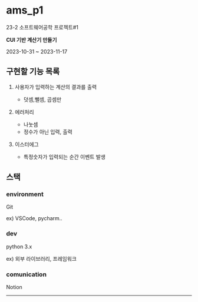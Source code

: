 # ams_p1 
23-2 소프트웨어공학 프로젝트#1 

 **CUI 기반 계산기 만들기**
 
2023-10-31  ~  2023-11-17
## 구현할 기능 목록

1. 사용자가 입력하는 계산의 결과를 출력
    - 덧셈,뺄셈, 곱셈만

2.  에러처리
    - 나눗셈
    - 정수가 아닌 입력, 출력

3. 이스터에그
    - 특정숫자가 입력되는 순간 이벤트 발생

## 스택
### environment

Git

ex) VSCode, pycharm..

### dev

python 3.x

ex) 외부 라이브러리, 프레임워크

### comunication

Notion

---

